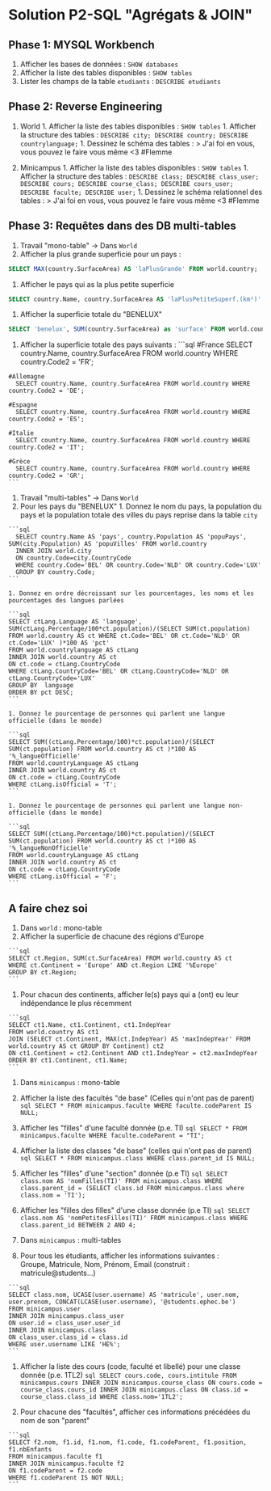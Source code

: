 # Solution P2-SQL "Agrégats & JOIN"

## Phase 1: MYSQL Workbench

1. Afficher les bases de données : `SHOW databases`  
1. Afficher la liste des tables disponibles : `SHOW tables`  
1. Lister les champs de la table `etudiants` : `DESCRIBE etudiants`

## Phase 2: Reverse Engineering
  1. World
    1. Afficher la liste des tables disponibles : `SHOW tables`
    1. Afficher la structure des tables :
    ```
    DESCRIBE city;
    DESCRIBE country;
    DESCRIBE countrylanguage;
    ```
    1. Dessinez le schéma des tables :
    > J'ai foi en vous, vous pouvez le faire vous même <3 #Flemme

  1. Minicampus
    1. Afficher la liste des tables disponibles : `SHOW tables`
    1. Afficher la structure des tables :
    ```
    DESCRIBE class;
    DESCRIBE class_user;
    DESCRIBE cours;
    DESCRIBE course_class;
    DESCRIBE cours_user;
    DESCRIBE faculte;
    DESCRIBE user;
    ```
    1. Dessinez le schéma relationnel des tables :
    > J'ai foi en vous, vous pouvez le faire vous même <3 #Flemme

## Phase 3: Requêtes dans des DB multi-tables
1. Travail "mono-table" -> Dans `World`
  1. Afficher la plus grande superficie pour un pays :
  ```sql
  SELECT MAX(country.SurfaceArea) AS 'laPlusGrande' FROM world.country;
  ```
  1. Afficher le pays qui as la plus petite superficie
  ```sql
  SELECT country.Name, country.SurfaceArea AS 'laPlusPetiteSuperf.(km²)' FROM world.country WHERE country.SurfaceArea = (SELECT MIN(country.SurfaceArea) FROM world.country);
  ```
  1. Afficher la superficie totale du "BENELUX"
  ```sql
  SELECT 'benelux', SUM(country.SurfaceArea) as 'surface' FROM world.country WHERE country.Code2 = 'BE' OR country.Code2 = 'NL' OR country.Code2 = 'LU';
  ```
  1. Afficher la superficie totale des pays suivants :
    ```sql
    #France
      SELECT country.Name, country.SurfaceArea FROM world.country WHERE country.Code2 = 'FR';

    #Allemagne
      SELECT country.Name, country.SurfaceArea FROM world.country WHERE country.Code2 = 'DE';

    #Espagne
      SELECT country.Name, country.SurfaceArea FROM world.country WHERE country.Code2 = 'ES';

    #Italie
      SELECT country.Name, country.SurfaceArea FROM world.country WHERE country.Code2 = 'IT';

    #Grèce
      SELECT country.Name, country.SurfaceArea FROM world.country WHERE country.Code2 = 'GR';
    ```

1. Travail "multi-tables" -> Dans `World`
  1. Pour les pays du "BENELUX"
    1. Donnez le nom du pays, la population du pays et la population totale des villes du pays reprise dans la table `city`

    ```sql
      SELECT country.Name AS 'pays', country.Population AS 'popuPays', SUM(city.Population) AS 'popuVilles' FROM world.country
      INNER JOIN world.city
      ON country.Code=city.CountryCode
      WHERE country.Code='BEL' OR country.Code='NLD' OR country.Code='LUX'
      GROUP BY country.Code;
    ```

    1. Donnez en ordre décroissant sur les pourcentages, les noms et les pourcentages des langues parlées

    ```sql
    SELECT ctLang.Language AS 'language', SUM(ctLang.Percentage/100*ct.population)/(SELECT SUM(ct.population) FROM world.country AS ct WHERE ct.Code='BEL' OR ct.Code='NLD' OR ct.Code='LUX' )*100 AS 'pct'
    FROM world.countrylanguage AS ctLang
    INNER JOIN world.country AS ct
    ON ct.code = ctLang.CountryCode
    WHERE ctLang.CountryCode='BEL' OR ctLang.CountryCode='NLD' OR ctLang.CountryCode='LUX'
    GROUP BY  language
    ORDER BY pct DESC;
    ```

    1. Donnez le pourcentage de personnes qui parlent une langue officielle (dans le monde)

    ```sql
    SELECT SUM((ctLang.Percentage/100)*ct.population)/(SELECT SUM(ct.population) FROM world.country AS ct )*100 AS '%_langueOfficielle'
    FROM world.countryLanguage AS ctLang
    INNER JOIN world.country AS ct
    ON ct.code = ctLang.CountryCode
    WHERE ctLang.isOfficial = 'T';
    ```

    1. Donnez le pourcentage de personnes qui parlent une langue non-officielle (dans le monde)

    ```sql
    SELECT SUM((ctLang.Percentage/100)*ct.population)/(SELECT SUM(ct.population) FROM world.country AS ct )*100 AS '%_langueNonOfficielle'
    FROM world.countryLanguage AS ctLang
    INNER JOIN world.country AS ct
    ON ct.code = ctLang.CountryCode
    WHERE ctLang.isOfficial = 'F';
    ```

## A faire chez soi

1. Dans `world` : mono-table
  1. Afficher la superficie de chacune des régions d'Europe

    ```sql
    SELECT ct.Region, SUM(ct.SurfaceArea) FROM world.country AS ct
    WHERE ct.Continent = 'Europe' AND ct.Region LIKE '%Europe'
    GROUP BY ct.Region;
    ```

  1. Pour chacun des continents, afficher le(s) pays qui a (ont) eu leur indépendance le plus récemment

    ```sql
    SELECT ct1.Name, ct1.Continent, ct1.IndepYear
    FROM world.country AS ct1
    JOIN (SELECT ct.Continent, MAX(ct.IndepYear) AS 'maxIndepYear' FROM world.country AS ct GROUP BY Continent) ct2
    ON ct1.Continent = ct2.Continent AND ct1.IndepYear = ct2.maxIndepYear
    ORDER BY ct1.Continent, ct1.Name;
    ```
1. Dans `minicampus` : mono-table
  1. Afficher la liste des facultés "de base" (Celles qui n'ont pas de parent)
    ```sql
    SELECT * FROM minicampus.faculte WHERE faculte.codeParent IS NULL;
    ```

  1. Afficher les "filles" d'une faculté donnée (p.e. TI)
    ```sql
    SELECT * FROM minicampus.faculte WHERE faculte.codeParent = "TI";
    ```

  1. Afficher la liste des classes "de base" (celles qui n'ont pas de parent)
    ```sql
    SELECT * FROM minicampus.class WHERE class.parent_id IS NULL;
    ```

  1. Afficher les "filles" d'une "section" donnée (p.e TI)
    ```sql
    SELECT class.nom AS 'nomFilles(TI)' FROM minicampus.class
    WHERE class.parent_id = (SELECT class.id FROM minicampus.class where class.nom = 'TI');
    ```

  1. Afficher les "filles des filles" d'une classe donnée (p.e TI)
    ```sql
    SELECT class.nom AS 'nomPetitesFilles(TI)' FROM minicampus.class WHERE class.parent_id BETWEEN 2 AND 4;
    ```

1. Dans `minicampus` : multi-tables
  1. Pour tous les étudiants, afficher les informations suivantes :  
    Groupe, Matricule, Nom, Prénom, Email (construit : matricule@students...)

    ```sql
    SELECT class.nom, UCASE(user.username) AS 'matricule', user.nom, user.prenom, CONCAT(LCASE(user.username), '@students.ephec.be')
    FROM minicampus.user
    INNER JOIN minicampus.class_user
    ON user.id = class_user.user_id
    INNER JOIN minicampus.class
    ON class_user.class_id = class.id
    WHERE user.username LIKE 'HE%';
    ```

  1. Afficher la liste des cours (code, faculté et libellé) pour une classe donnée (p.e. 1TL2)
    ```sql
    SELECT cours.code, cours.intitule
    FROM minicampus.cours
    INNER JOIN minicampus.course_class
    ON cours.code = course_class.cours_id
    INNER JOIN minicampus.class
    ON class.id = course_class.class_id
    WHERE class.nom='1TL2';
    ```

  1. Pour chacune des "facultés", afficher ces informations précédées du nom de son "parent"

    ```sql
    SELECT f2.nom, f1.id, f1.nom, f1.code, f1.codeParent, f1.position, f1.nbEnfants
    FROM minicampus.faculte f1
    INNER JOIN minicampus.faculte f2
    ON f1.codeParent = f2.code
    WHERE f1.codeParent IS NOT NULL;
    ```
